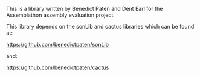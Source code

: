 This is a library written by Benedict Paten and Dent Earl for the Assemblathon assembly evaluation project. 

This library depends on the sonLib and cactus libraries which can be found at:

https://github.com/benedictpaten/sonLib

and:

https://github.com/benedictpaten/cactus